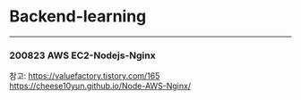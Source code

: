 # Backend-learning

---
### 200823 AWS EC2-Nodejs-Nginx
참고:
https://valuefactory.tistory.com/165  
https://cheese10yun.github.io/Node-AWS-Nginx/  
